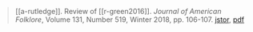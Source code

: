 > [[a-rutledge]]. Review of [[r-green2016]]. *Journal of American Folklore*, Volume 131, Number 519, Winter 2018, pp. 106-107. [jstor](https://www.jstor.org/stable/10.5406/jamerfolk.131.519.0106), [pdf](a/a-rutledge2018b.pdf)